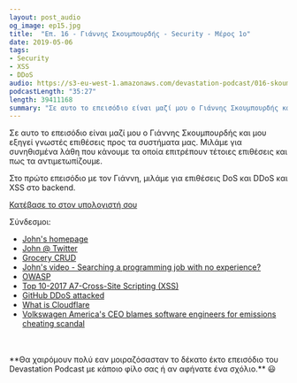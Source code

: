 ```yaml
---
layout: post_audio
og_image: ep15.jpg
title:  "Επ. 16 - Γιάννης Σκουμπουρδής - Security - Μέρος 1ο"
date: 2019-05-06
tags:
- Security
- XSS
- DDoS
audio: https://s3-eu-west-1.amazonaws.com/devastation-podcast/016-skoumbourdis-security.mp3
podcastLength: "35:27"
length: 39411168
summary: "Σε αυτο το επεισόδιο είναι μαζί μου ο Γιάννης Σκουμπουρδής και μου εξηγεί γνωστές επιθέσεις προς τα συστήματα μας. Μιλάμε για συνηθiσμένα λάθη που κάνουμε τα οποία επιτρέπουν τέτοιες επιθέσεις και πως τα αντιμετωπίζουμε."
---
```

Σε αυτο το επεισόδιο είναι μαζί μου ο Γιάννης Σκουμπουρδής και μου εξηγεί γνωστές επιθέσεις προς
τα συστήματα μας. Μιλάμε για συνηθισμένα λάθη που κάνουμε τα οποία επιτρέπουν τέτοιες επιθέσεις
και πως τα αντιμετωπίζουμε.

Στο πρώτο επεισόδιο με τον Γιάννη, μιλάμε για επιθέσεις DoS και DDoS και XSS στο backend.

<a href="{{page.audio}}" target="_blank"><i class="fa fa-cloud-download"></i> Κατέβασε το στον υπολογιστή σου</a>

Σύνδεσμοι:

* <a href="https://www.web-and-development.com/john-skoumbourdis" target="_blank">John's homepage</a>
* <a href="https://twitter.com/scoumbourdis" target="_blank">John @ Twitter</a>
* <a href="https://www.grocerycrud.com/" target="_blank">Grocery CRUD</a>
* <a href="https://www.web-and-development.com/searching-a-programming-job-with-no-experience/" target="_blank">John's video - Searching a programming job with no experience?</a>
* <a href="https://www.owasp.org" target="_blank">OWASP</a>
* <a href="https://www.owasp.org/index.php/Top_10-2017_A7-Cross-Site_Scripting_(XSS)" target="_blank">Top 10-2017 A7-Cross-Site Scripting (XSS)</a>
* <a href="https://www.wired.com/story/github-ddos-memcached/" target="_blank">GitHub DDoS attacked</a>
* <a href="https://www.cloudflare.com/learning/what-is-cloudflare/" target="_blank">What is Cloudflare</a>
* <a href="https://www.theverge.com/2015/10/8/9481651/volkswagen-congressional-hearing-diesel-scandal-fault" target="_blank">Volkswagen America's CEO blames software engineers for emissions cheating scandal</a>

<br/>
<br/>
**Θα χαιρόμουν πολύ εαν μοιραζόσασταν το δέκατο έκτο επεισόδιο του Devastation
Podcast με κάποιο φίλο σας ή αν αφήνατε ένα σχόλιο.** 😃
